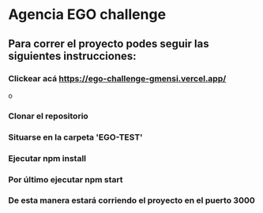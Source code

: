 # Agencia EGO challenge

## Para correr el proyecto podes seguir las siguientes instrucciones:

### Clickear acá https://ego-challenge-gmensi.vercel.app/

o

### Clonar el repositorio
### Situarse en la carpeta 'EGO-TEST'
### Ejecutar npm install
### Por último ejecutar npm start
### De esta manera estará corriendo el proyecto en el puerto 3000
